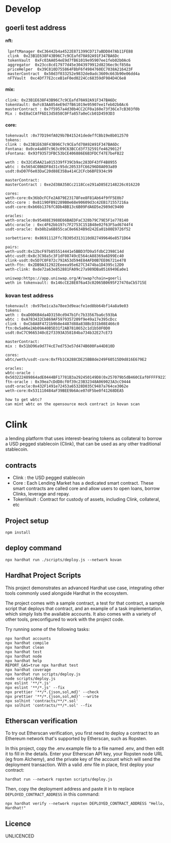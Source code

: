 # Develop

## goerli test address 

#### nft:
```
 lpnftManager 0xC36442b4a4522E871399CD717aBDD847Ab11FE88
 clink  0x23B1E638F43B96C7c9CEafd70A92A91F347BA6Dc
 tokenVault  0xFc03AA054eE9d7fB61019e95907ee1feb02b0Ac6
 aggregator  0x23cc8cd17977d45e3043979912d8236ec9cf850a
 priceHelper  0x39C810D755864FBbF6f4984760EC7038A216423F
 masterContract  0x50d3f033252e9832de0adc3609c663b90e06dd4a
 nFTVault  0xc4Df77E2cceB1eF0ed0224Cc68359dF984D4C6e8
```

#### mix:
```
clink: 0x23B1E638F43B96C7c9CEafd70A92A91F347BA6Dc
tokenVault: 0xFc03AA054eE9d7fB61019e95907ee1feb02b0Ac6
masterContract : 0x7f5957a4d30b4CC2CF0a160e73f36Ce7cB303f0b
Mix : 0xE0aCCAfF6D13d5858C0Ffa857a0eCcb01D4593D3

```
#### core:
```
tokenvault :0x77D194fA029b7B415241dedeffCBb19e8b012570
tokens:
clink : 0x23B1E638F43B96C7c9CEafd70A92A91F347BA6Dc
Fontana: 0x0ce4a807c963c09C63BCCd3f732591fe4629012f
sFontana: 0x93f93573FBC53bCE406886E6B3FDCf47E7beFB22

weth : 0x32Cd5AA21a015339fF39Cb9ac283DF43fF4B8955
wbtc : 0x5654C0B6DF8d31c95dc20533fC66296D8A093a89
usdt:0xD07F6e03DaC20d88E35Ba414C2CFcb6BFE934c99

masterContract:
masterContract : 0xe2d38A358Cc2118Cce291aD85E2148226c016220

cores:
weth-core:0x36bDcFCFe2A879E23178Fee8F81Ab64f9fF5E0b7
wbtc-core : 0x81190FB92289B0e68e90609d3c42EB171557216a
usdt-core:0xb66b1376fC8Db4BB13c6B09FdA6D5e2989dC9400

oracles:
weth-oracle:0x95488E3988E66BAEDFaC328b79C79E5F1e778140
wbtc-oracle : 0xc4F62bb197c7F2753C151B48e02f63F5ad6744f4
usdt-oracle: 0xb8b2a6B855caC8e6634B9d242Ea01b80E9726f52

sorbettiere: 0x8691112Ffc7B305d313110d827499646e8571D64

pairs:
weth-usdt:0x12bcF97b855514441e5BBD3fD9a5fdbC2398C14d
wbtc-usdt:0x8c3C98a5c3F1dF08749cE564cA88369a6D99Ec40
clink-usdt:0x5D7C0F872c792A53d594E84AFD0B7EE06721e478
weth-ftn: 0x2DB9A312922Eeeea95e627C3474ba1D4395c12D9
weth-clink: 0xde72a63e852881FA09c27a989DBa0516949Ea0e1

uniswap:https://app.uniswap.org/#/swap?chain=goerli
weth in tokenvault: 0x146cCE28E076a43c02065B0695F27470aCb5715E
```
### kovan test address

```
tokenvault :0x97be1ca3a78ee3d9eacfe1ed8bb64bf14a8a9e03
tokens:
weth : 0xaD0D6B4da4D3150cd947b1Fc7b33567ba6c593bA
wbtc : 0xA783432Cb869AF5979357209f9e49a17e395cDcc
clink : 0xCb8A8F4721b9b8e4487d88a838BcD31b08E466c0
ftn:0x5a06e2Ab09A40B5D31f2AB7818652c1d1b50F0D0
usdt:0xC7C9665340cE2f3393A358184ba734b32E27cE73

masterContract:
mix : 0x51bD96a9d774cE7ed753e57d474B600Fa44D810D

cores:
wbtc/weth/usdt-core:0xfFb1CA288CDE25BB8de249F60515D9d816E679E2

oracles:
wbtc-oracle : 0x503222489864adE0444BF17781B3a292450149D8(0x257079b5dB460CEaf0FFFF9223117627C74d0048)
ftn-oracle : 0x39ea7cDdD8cf0f39c23B32348A069023A3cC9444
usdt-oracle:0x432F1491e72453a65328D035C9487a764ce3062e
weth-core:0x531110484aF39BEE9b6Ace07dF5be0f41268DEA5

how to get wbtc?
can mint wbtc on the opensource mock contract in kovan scan
```

# Clink

a lending platform that uses interest-bearing tokens as collateral to borrow a USD pegged stablecoin (Clink), that can
be used as any other traditional stablecoin.

## contracts

- Clink : the USD pegged stablecoin
- Core : Each Lending Market has a dedicated smart contract. These smart contracts are called core and allow users to
  open loans, borrow Clinks, leverage and repay.
- TokenVault : Contract for custody of assets, including Clink, collateral, etc

## Project setup

```
npm install
```

## deploy command

```
npx hardhat run ./scripts/deploy.js --network kovan
```

## Hardhat Project Scripts

This project demonstrates an advanced Hardhat use case, integrating other tools commonly used alongside Hardhat in the
ecosystem.

The project comes with a sample contract, a test for that contract, a sample script that deploys that contract, and an
example of a task implementation, which simply lists the available accounts. It also comes with a variety of other
tools, preconfigured to work with the project code.

Try running some of the following tasks:

```shell
npx hardhat accounts
npx hardhat compile
npx hardhat clean
npx hardhat test
npx hardhat node
npx hardhat help
REPORT_GAS=true npx hardhat test
npx hardhat coverage
npx hardhat run scripts/deploy.js
node scripts/deploy.js
npx eslint '**/*.js'
npx eslint '**/*.js' --fix
npx prettier '**/*.{json,sol,md}' --check
npx prettier '**/*.{json,sol,md}' --write
npx solhint 'contracts/**/*.sol'
npx solhint 'contracts/**/*.sol' --fix
```

## Etherscan verification

To try out Etherscan verification, you first need to deploy a contract to an Ethereum network that's supported by
Etherscan, such as Ropsten.

In this project, copy the .env.example file to a file named .env, and then edit it to fill in the details. Enter your
Etherscan API key, your Ropsten node URL (eg from Alchemy), and the private key of the account which will send the
deployment transaction. With a valid .env file in place, first deploy your contract:

```shell
hardhat run --network ropsten scripts/deploy.js
```

Then, copy the deployment address and paste it in to replace `DEPLOYED_CONTRACT_ADDRESS` in this command:

```shell
npx hardhat verify --network ropsten DEPLOYED_CONTRACT_ADDRESS "Hello, Hardhat!"
```

## Licence

UNLICENCED
